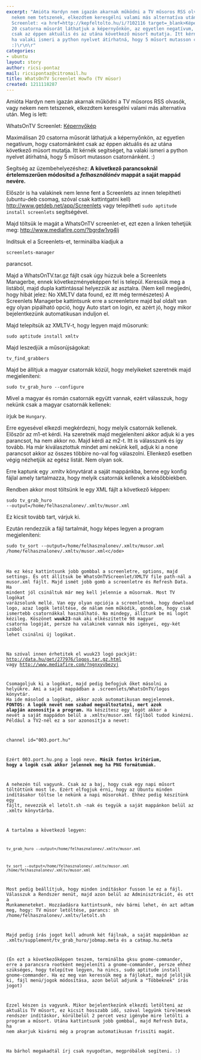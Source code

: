 ```yaml
---
excerpt: "Amióta Hardyn nem igazán akarnak működni a TV műsoros RSS olvasók, vagy
  nekem nem tetszenek, elkezdtem keresgélni valami más alternatíva után. Meg is lett:\r\n\r\nWhatsOnTV
  Screenlet: <a href=http://kepfeltolto.hu/i/?102116 target=_blank>Képernyőkép</a>\r\n\r\nMaximálisan
  20 csatorna műsorát láthatjuk a képernyőnkön, az egyetlen negatívum, hogy csatornánként
  csak az éppen aktuális és az utána következő müsort mutatja. Itt kérnék segítséget,
  ha valaki ismeri a python nyelvet átírhatná, hogy 5 műsort mutasson csatornánként.
  :)\r\n\r"
categories:
- ubuntu
layout: story
author: ricsi-pontaz
mail: ricsipontaz@citromail.hu
title: WhatsOnTV Screenlet HowTo (TV müsor)
created: 1211118287
---
```

Amióta Hardyn nem igazán akarnak működni a TV műsoros RSS olvasók, vagy nekem nem tetszenek, elkezdtem keresgélni valami más alternatíva után. Meg is lett:

WhatsOnTV Screenlet: <a href=http://kepfeltolto.hu/i/?102116 target=_blank>Képernyőkép</a>

Maximálisan 20 csatorna műsorát láthatjuk a képernyőnkön, az egyetlen negatívum, hogy csatornánként csak az éppen aktuális és az utána következő müsort mutatja. Itt kérnék segítséget, ha valaki ismeri a python nyelvet átírhatná, hogy 5 műsort mutasson csatornánként. :)

Segítség az üzembehelyezéshez:
<strong>
A következő parancsoknál értelemszerűen módosítsd a <i>felhasználónév</i> mappát a saját mappád nevére.</strong>

Először is ha valakinek nem lenne fent a Screenlets az innen telepítheti (ubuntu-deb csomag, szóval csak kattintgatni kell)
<a href=http://www.getdeb.net/app/Screenlets target=_blank>http://www.getdeb.net/app/Screenlets</a> vagy telepítheti <code>sudo aptitude install screenlets</code> segítségével.

Majd töltsük le magát a WhatsOnTV screenlet-et, ezt ezen a linken tehetjük meg:
<a href=http://www.mediafire.com/?bgrdw1vg4lj target=_blank>http://www.mediafire.com/?bgrdw1vg4lj</a>

Indítsuk el a Screenlets-et, terminálba kiadjuk a

<code>screenlets-manager</code>

parancsot.

Majd a WhatsOnTV.tar.gz fájlt csak úgy húzzuk bele a Screenlets Managerbe, ennek következményeképpen fel is települ. Keressük meg a listából, majd dupla kattintással helyezzük az asztalra. (Nem kell megijedni, hogy hibát jelez: No XMLTV data found, ez itt még természetes)
A Screenlets Managerbe kattintsunk erre a screenletsre majd bal oldalt van egy olyan pipálható opció, hogy Auto start on login, ez azért jó, hogy mikor bejelentkezünk automatikusan induljon el.

Majd telepítsük az XMLTV-t, hogy legyen majd műsorunk:

<code>sudo aptitude install xmltv</code>

Majd leszedjük a műsorújságokat:

<code>tv_find_grabbers</code>

Majd be állítjuk a magyar csatornák közül, hogy melyikeket szeretnék majd megjeleníteni:

<code>sudo tv_grab_huro --configure</code>

Mivel a magyar és román csatornák együtt vannak, ezért válasszuk, hogy nekünk csak a magyar csatornák kellenek:

írjuk be <code>Hungary</code>.

Erre egyesével elkezdi megkérdezni, hogy melyik csatornák kellenek. Először az m1-et kérdi. Ha szeretnék majd megjeleníteni akkor adjuk ki a yes parancsot, ha nem akkor no.
Majd kérdi az m2-t. Itt is válasszunk és így tovább. Ha már kiválasztottuk mindet ami nekünk kell, adjuk ki a none parancsot akkor az összes többire no-val fog válaszolni. Ellenkező esetben végig nézhetjük az egész listát. Nem olyan sok.

Erre kaptunk egy .xmltv könyvtárat a saját mappánkba, benne egy konfig fájlal amely tartalmazza, hogy melyik csatornák kellenek a későbbiekben.

Rendben akkor most töltsünk le egy XML fájlt a következő képpen:

<code>sudo tv_grab_huro --output=/home/felhasznalonev/.xmltv/musor.xml</code>

Ez kicsit tovább tart, várjuk ki.

Ezután rendezzük a fájl tartalmát, hogy képes legyen a program megjeleníteni:

<code>sudo tv_sort --output=/home/felhasznalonev/.xmltv/musor.xml /home/felhasznalonev/.xmltv/musor.xml<c/ode>


Ha ez kész kattintsunk jobb gombbal a screenletre, options, majd settings. És ott állítsuk be WhatsOnTVScreenlet/XMLTV file path-nál a musor.xml fájlt. Majd ismét jobb gomb a screenletre és Refresh Data.
Ha mindent jól csináltuk már meg kell jelennie a műsornak. Most TV logókat varázsolunk mellé. Van egy olyan opciója a screenletnek, hogy download logo, azaz logók letöltése, de nálam nem működik, gondolom, hogy csak ismertebb csatornákkal használható. Na mindegy, állítunk be mi logót kézileg. Köszönet <strong>wuuk23</strong>-nak aki elkészítette 98 magyar csatorna logóját, persze ha valakinek vannak más igényei, egy-két szóból lehet csinálni új logókat.

Na szóval innen érhetitek el wuuk23 logó packját:
<a href=http://data.hu/get/277976/logos.tar.gz.html target=_blank>http://data.hu/get/277976/logos.tar.gz.html</a> vagy <a href=http://www.mediafire.com/?ngnxyvbezyj target=_blank>http://www.mediafire.com/?ngnxyvbezyj</a>

Csomagoljuk ki a logókat, majd pedig befogjuk őket másolni a helyükre.
Ami a saját mappádban a .screenlets/WhatsOnTV/logos könyvtár. Ha ide másolod a logókat, akkor azok automatikusan megjelennek. <strong>FONTOS: A logók nevét nem szabad megváltoztatni, mert azok alapján azonosítja a program.</strong> Ha készítesz egy logót akkor a nevét a saját mappádon belül a .xmltv/musor.xml fájlból tudod kinézni. Például a TV2-nél ez a sor azonosítja a nevet:

channel id="003.port.hu"

Ezért 003.port.hu.png a logó neve. <strong>Másik fontos kritérium, hogy a logók csak akkor jelennek meg ha PNG formátumúak.</strong>

A nehezén túl vagyunk. Csak az a baj, hogy csak egy napi műsort töltöttünk most le. Ezért elfogjuk érni, hogy az Ubuntu minden indításakor töltse le nekünk a napi műsorokat. Ehhez pedig készítünk egy fájlt, nevezzük el letolt.sh -nak és tegyük a saját mappánkon belül az .xmltv könyvtárba.

A tartalma a következő legyen:

<code>tv_grab_huro --output=/home/felhasznalonev/.xmltv/musor.xml

tv_sort --output=/home/felhasznalonev/.xmltv/musor.xml /home/felhasznalonev/.xmltv/musor.xml</code>

Most pedig beállítjuk, hogy minden indításkor fusson le ez a fájl.
Válasszuk a Rendszer menüt, majd azon belül az Adminisztrációt, és ott a Munkameneteket. Hozzáadásra kattintsunk, név bármi lehet, én azt adtam meg, hogy: TV müsor letöltése, parancs: sh /home/felhasznalonev/.xmltv/letolt.sh

Majd pedig írás jogot kell adnunk két fájlnak, a saját mappánkban az .xmltv/supplement/tv_grab_huro/jobmap.meta és a catmap.hu.meta

(Én ezt a következőképpen teszem, terminálba gksu gnome-commander, erre a parancsra rootként megjeleníti a gnome-commander, persze ehhez szükséges, hogy telepítve legyen, ha nincs, sudo aptitude install gnome-commander. Ha ez meg van keressük meg a fájlokat, majd jelöljük ki, fájl menü/jogok módosítása, azon belül adjunk a "Többeknek" írás jogot)

Ezzel készen is vagyunk. Mikor bejelentkezünk elkezdi letölteni az aktuális TV műsort, ez kicsit hosszabb idő, szóval legyünk türelmesek rendszer indításkor, körülbelül 2 percet vesz igénybe mire letölti a program a műsort. Utána kattintsunk jobb gombbal, majd Refresh Data, ha nem akarjuk kivárni még a program automatikusan frissíti magát. 

Ha bárhol megakadtál írj csak nyugodtan, megpróbálok segíteni. :)


